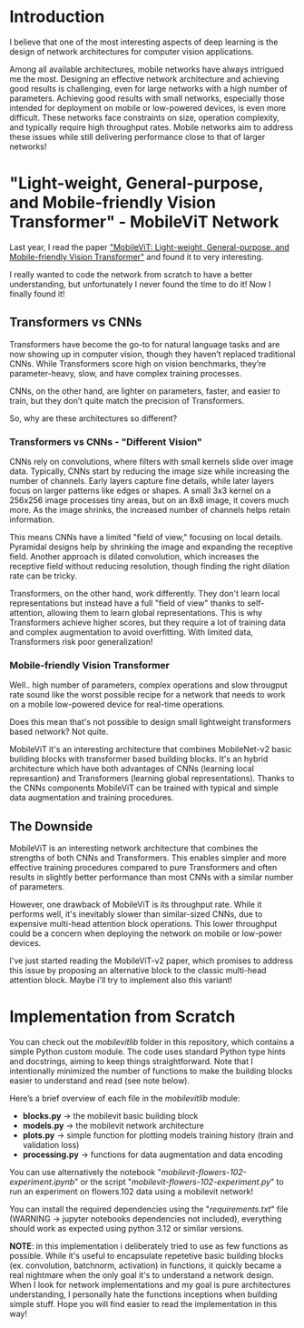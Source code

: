 # Introduction
I believe that one of the most interesting aspects of deep learning is the design of network architectures for computer vision applications.

Among all available architectures, mobile networks have always intrigued me the most. Designing an effective network architecture and achieving good results is challenging, even for large networks with a high number of parameters. Achieving good results with small networks, especially those intended for deployment on mobile or low-powered devices, is even more difficult. These networks face constraints on size, operation complexity, and typically require high throughput rates. Mobile networks aim to address these issues while still delivering performance close to that of larger networks!

# "Light-weight, General-purpose, and Mobile-friendly Vision Transformer" - MobileViT Network
Last year, I read the paper ["MobileViT: Light-weight, General-purpose, and Mobile-friendly Vision Transformer"](https://arxiv.org/pdf/2110.02178) and found it to very interesting.

I really wanted to code the network from scratch to have a better understanding, but unfortunately I never found the time to do it! Now I finally found it!

## Transformers vs CNNs

Transformers have become the go-to for natural language tasks and are now showing up in computer vision, though they haven’t replaced traditional CNNs. While Transformers score high on vision benchmarks, they’re parameter-heavy, slow, and have complex training processes.

CNNs, on the other hand, are lighter on parameters, faster, and easier to train, but they don’t quite match the precision of Transformers.

So, why are these architectures so different?

### Transformers vs CNNs - "Different Vision"

CNNs rely on convolutions, where filters with small kernels slide over image data. Typically, CNNs start by reducing the image size while increasing the number of channels. Early layers capture fine details, while later layers focus on larger patterns like edges or shapes. A small 3x3 kernel on a 256x256 image processes tiny areas, but on an 8x8 image, it covers much more. As the image shrinks, the increased number of channels helps retain information.

This means CNNs have a limited "field of view," focusing on local details. Pyramidal designs help by shrinking the image and expanding the receptive field. Another approach is dilated convolution, which increases the receptive field without reducing resolution, though finding the right dilation rate can be tricky.

Transformers, on the other hand, work differently. They don't learn local representations but instead have a full "field of view" thanks to self-attention, allowing them to learn global representations. This is why Transformers achieve higher scores, but they require a lot of training data and complex augmentation to avoid overfitting. With limited data, Transformers risk poor generalization!

### Mobile-friendly Vision Transformer
Well.. high number of parameters, complex operations and slow througput rate sound like the worst possible recipe for a network that needs to work on a mobile low-powered device for real-time operations.

Does this mean that's not possible to design small lightweight transformers based network? Not quite.

MobileViT it's an interesting architecture that combines MobileNet-v2 basic building blocks with transformer based building blocks. It's an hybrid architecture which have both advantages of CNNs (learning local represantion) and Transformers (learning global representations). Thanks to the CNNs components MobileViT can be trained with typical and simple data augmentation and training procedures.

## The Downside
MobileViT is an interesting network architecture that combines the strengths of both CNNs and Transformers. This enables simpler and more effective training procedures compared to pure Transformers and often results in slightly better performance than most CNNs with a similar number of parameters.

However, one drawback of MobileViT is its throughput rate. While it performs well, it's inevitably slower than similar-sized CNNs, due to expensive multi-head attention block operations. This lower throughput could be a concern when deploying the network on mobile or low-power devices.

I've just started reading the MobileViT-v2 paper, which promises to address this issue by proposing an alternative block to the classic multi-head attention block. Maybe i'll try to implement also this variant!

# Implementation from Scratch
You can check out the *mobilevitlib* folder in this repository, which contains a simple Python custom module. The code uses standard Python type hints and docstrings, aiming to keep things straightforward. Note that I intentionally minimized the number of functions to make the building blocks easier to understand and read (see note below).

Here’s a brief overview of each file in the *mobilevitlib* module:
- **blocks.py** -> the mobilevit basic building block
- **models.py** -> the mobilevit network architecture
- **plots.py** -> simple function for plotting models training history (train and validation loss)
- **processing.py** -> functions for data augmentation and data encoding

You can use alternatively the notebook "*mobilevit-flowers-102-experiment.ipynb*" or the script "*mobilevit-flowers-102-experiment.py*" to run an experiment on flowers.102 data using a mobilevit network!

You can install the required dependencies using the "*requirements.txt*" file (WARNING -> jupyter notebooks dependencies not included), everything should work as expected using python 3.12 or similar versions.

**NOTE**: in this implementation i deliberately tried to use as few functions as possible. While it's useful to encapsulate repetetive basic building blocks (ex. convolution, batchnorm, activation) in functions, it quickly became a real nightmare when the only goal it's to understand a network design. When I look for network implementations and my goal is pure architectures understanding, I personally hate the functions inceptions when building simple stuff. Hope you will find easier to read the implementation in this way!
